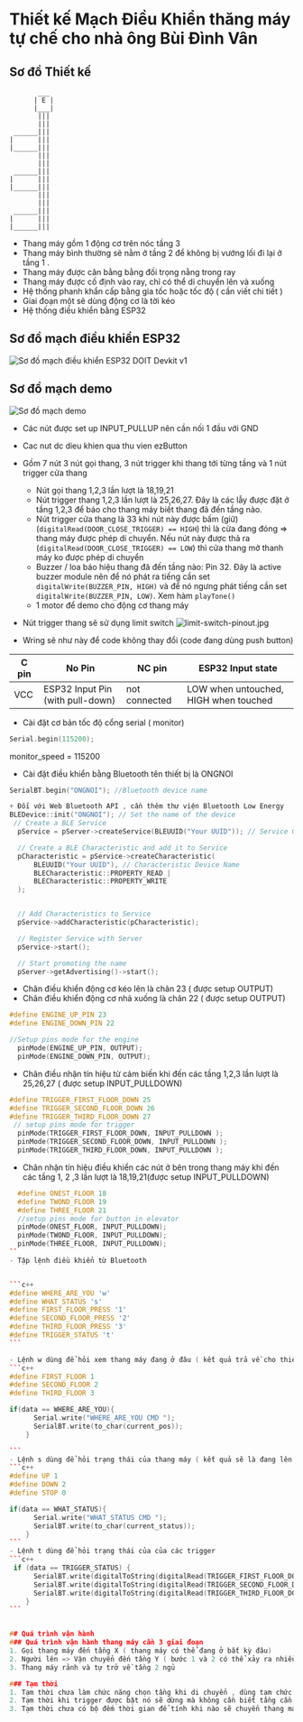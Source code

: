 ﻿# Thiết kế Mạch Điều Khiển thăng máy tự chế cho nhà ông Bùi Đình Vân

## Sơ đồ Thiết kế

           ___
          | E |
          |___|
           |||
           |||
     ______|||
    |      ||| 
    |______|||
           |||
           |||
     ______|||
    |      |||
    |______|||
           |||
           |||
     ______|||
    |      |||
    |______|||

- Thang máy gồm 1 động cơ trên nóc tầng 3
- Thang máy bình thường sẽ nằm ở tầng 2 để không bị vướng lối đi lại ở tầng 1 .
- Thang máy được cân bằng bằng đối trọng nằng trong ray
- Thang máy được cố định vào ray, chỉ có thể di chuyển lên và xuống
- Hệ thống phanh khẩn cấp bằng gia tốc hoặc tốc độ ( cần viết chi tiết )
- Giai đoạn một sẽ dùng động cơ là tời kéo
- Hệ thống điều khiển bằng ESP32

## Sơ đồ mạch điều khiển ESP32

![ Sơ đồ mạch điều khiển ESP32 DOIT Devkit v1 ](https://mischianti.org/wp-content/uploads/2020/11/ESP32-DOIT-DEV-KIT-v1-pinout-mischianti.png)

## Sơ đồ mạch demo

![ Sơ đồ mạch demo ](./wiring-diagram.png)

- Các nút được set up INPUT_PULLUP nên cần nối 1 đầu với GND
- Cac nut dc dieu khien qua thu vien ezButton
- Gồm 7 nút 3 nút gọi thang, 3 nút trigger khi thang tới từng tầng và 1 nút trigger cửa thang
    - Nút gọi thang 1,2,3 lần lượt là 18,19,21
    - Nút trigger thang 1,2,3 lần lượt là 25,26,27. Đây là các lẫy được đặt ở tầng 1,2,3 để báo cho thang máy biết
      thang đã đến tầng nào.
    - Nút trigger cửa thang là 33 khi nút này được bấm (giữ) (`digitalRead(DOOR_CLOSE_TRIGGER) == HIGH`) thì là cừa đang
      đóng => thang máy được phép di chuyển. Nếu nút này được thả ra (`digitalRead(DOOR_CLOSE_TRIGGER) == LOW`) thì cửa
      thang mở thanh máy ko được phép di chuyển
    - Buzzer / loa báo hiệu thang đã đến tầng nào: Pin 32. Đây là active buzzer module nên để nó phát ra tiếng cần set
      `digitalWrite(BUZZER_PIN, HIGH)` và để nó ngưng phát tiếng cần set `digitalWrite(BUZZER_PIN, LOW)`. Xem hàm `playTone()`
    - 1 motor để demo cho động cơ thang máy

- Nút trigger thang sẽ sử dụng limit switch
![limit-switch-pinout.jpg](./images/limit-switch-pinout.jpg)
- Wring sẽ như này để code không thay đổi (code đang dùng push button)

| C pin | No Pin                           | NC pin        | ESP32 Input state                      |  
|-------|----------------------------------|---------------|----------------------------------------|
| VCC   | ESP32 Input Pin (with pull-down) | not connected | LOW when untouched,  HIGH when touched |  

- Cài đặt cơ bản tốc độ cổng serial ( monitor)

```c++
Serial.begin(115200);
```

monitor_speed = 115200

- Cài đặt điều khiển bằng Bluetooth tên thiết bị là ONGNOI

```c++
SerialBT.begin("ONGNOI"); //Bluetooth device name

+ Đối với Web Bluetooth API , cần thêm thư viện Bluetooth Low Energy
BLEDevice::init("ONGNOI"); // Set the name of the device
 // Create a BLE Service
  pService = pServer->createService(BLEUUID("Your UUID")); // Service Generic Access

  // Create a BLE Characteristic and add it to Service
  pCharacteristic = pService->createCharacteristic(
      BLEUUID("Your UUID"), // Characteristic Device Name
      BLECharacteristic::PROPERTY_READ |
      BLECharacteristic::PROPERTY_WRITE
  );


  // Add Characteristics to Service
  pService->addCharacteristic(pCharacteristic);

  // Register Service with Server
  pService->start();

  // Start promoting the name
  pServer->getAdvertising()->start();

```

- Chân điều khiển động cơ kéo lên là chân 23 ( được setup OUTPUT)
- Chân điều khiển động cơ nhả xuống là chân 22 ( được setup OUTPUT)

```C++
#define ENGINE_UP_PIN 23
#define ENGINE_DOWN_PIN 22

//Setup pins mode for the engine
  pinMode(ENGINE_UP_PIN, OUTPUT);
  pinMode(ENGINE_DOWN_PIN, OUTPUT);

```

- Chân điều nhận tín hiệu từ cảm biến khi đến các tầng 1,2,3 lần lượt là 25,26,27 ( được setup INPUT_PULLDOWN)

```C++
#define TRIGGER_FIRST_FLOOR_DOWN 25
#define TRIGGER_SECOND_FLOOR_DOWN 26
#define TRIGGER_THIRD_FLOOR_DOWN 27
 // setup pins mode for trigger
  pinMode(TRIGGER_FIRST_FLOOR_DOWN, INPUT_PULLDOWN );
  pinMode(TRIGGER_SECOND_FLOOR_DOWN, INPUT_PULLDOWN );
  pinMode(TRIGGER_THIRD_FLOOR_DOWN, INPUT_PULLDOWN );
```

- Chân nhận tín hiệu điều khiển các nút ở bên trong thang máy khi đến các tầng 1, 2 ,3 lần lượt là 18,19,21(được setup
  INPUT_PULLDOWN)

````C++
  #define ONEST_FLOOR 18
  #define TWOND_FLOOR 19
  #define THREE_FLOOR 21
  //setup pins mode for button in elevator
  pinMode(ONEST_FLOOR, INPUT_PULLDOWN);
  pinMode(TWOND_FLOOR, INPUT_PULLDOWN);
  pinMode(THREE_FLOOR, INPUT_PULLDOWN);
``
- Tập lệnh điều khiển từ Bluetooth


```c++
#define WHERE_ARE_YOU 'w'
#define WHAT_STATUS 's'
#define FIRST_FLOOR_PRESS '1'
#define SECOND_FLOOR_PRESS '2'
#define THIRD_FLOOR_PRESS '3'
#define TRIGGER_STATUS 't'
```

- Lệnh w dùng để hỏi xem thang máy đang ở đâu ( kết quả trả về cho thiết bị hỏi là một trong các giá trị 1,2,3 tương ứng với 3 tầng như dưới)
```c++
#define FIRST_FLOOR 1
#define SECOND_FLOOR 2
#define THIRD_FLOOR 3

if(data == WHERE_ARE_YOU){
      Serial.write("WHERE_ARE_YOU CMD ");
      SerialBT.write(to_char(current_pos));
    }

```
- Lệnh s dùng để hỏi trạng thái của thang máy ( kết quả sẽ là đang lên, đang xuống , đang đứng yên)
```c++
#define UP 1
#define DOWN 2
#define STOP 0

if(data == WHAT_STATUS){
      Serial.write("WHAT_STATUS CMD ");
      SerialBT.write(to_char(current_status));
    }
```
- Lệnh t dùng để hỏi trạng thái của của các trigger  
```c++
 if (data == TRIGGER_STATUS) {
      SerialBT.write(digitalToString(digitalRead(TRIGGER_FIRST_FLOOR_DOWN)));
      SerialBT.write(digitalToString(digitalRead(TRIGGER_SECOND_FLOOR_DOWN)));
      SerialBT.write(digitalToString(digitalRead(TRIGGER_THIRD_FLOOR_DOWN)));
    }
```


## Quá trình vận hành
### Quá trình vận hành thang máy cần 3 giai đoạn 
1. Gọi thang máy đến tầng X ( thang máy có thể đang ở bất kỳ đâu)
2. Người lên => Vận chuyển đến tầng Y ( bước 1 và 2 có thể xảy ra nhiều lần)
3. Thang máy rảnh và tự trở về tầng 2 ngủ

### Tạm thời
1. Tạm thời chưa làm chức năng chọn tầng khi di chuyển , dùng tạm chức năng gọi thang để di chuyển
2. Tạm thời khi trigger được bặt nó sẽ dừng mà không cần biết tầng cần di chuyển là tầng nào do (1)
3. Tạm thời chưa có bộ đếm thời gian để tính khi nào sẽ chuyển thang máy sang trạng thái ngủ (Chuyển về tầng 2)
